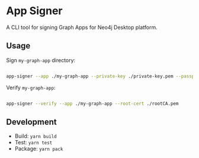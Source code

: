 # App Signer
A CLI tool for signing Graph Apps for Neo4j Desktop platform.

## Usage

Sign `my-graph-app` directory:
```bash

app-signer --app ./my-graph-app --private-key ./private-key.pem --passphrase password --cert ./certificate.pem
```

Verify `my-graph-app`:
```bash

app-signer --verify --app ./my-graph-app --root-cert ./rootCA.pem
```

## Development

 - Build: `yarn build`
 - Test: `yarn test`
 - Package: `yarn pack`